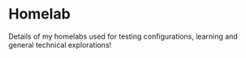 # Homelab
Details of my homelabs used for testing configurations, learning and general technical explorations!
